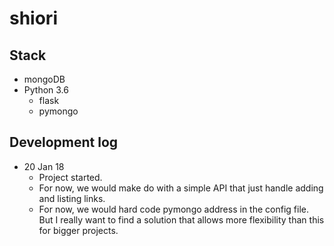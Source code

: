 # shiori

## Stack
- mongoDB
- Python 3.6
    - flask
    - pymongo

## Development log
- 20 Jan 18
    - Project started.
    - For now, we would make do with a simple API that just handle adding and listing links.
    - For now, we would hard code pymongo address in the config file. But I really want to find a solution that allows more flexibility than this for bigger projects.